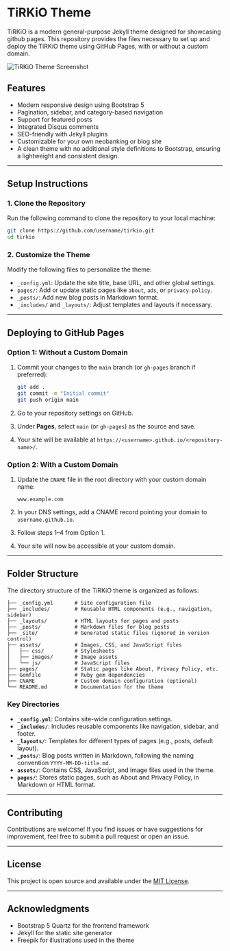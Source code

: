 # TiRKiO Theme

TiRKiO is a modern general-purpose Jekyll theme designed for showcasing github pages. This repository provides the files necessary to set up and deploy the TiRKiO theme using GitHub Pages, with or without a custom domain.

![TiRKiO Theme Screenshot](assets/images/screenshot.png)

## Features
- Modern responsive design using Bootstrap 5
- Pagination, sidebar, and category-based navigation
- Support for featured posts
- Integrated Disqus comments
- SEO-friendly with Jekyll plugins
- Customizable for your own neobanking or blog site
- A clean theme with no additional style definitions to Bootstrap, ensuring a lightweight and consistent design.

---

## Setup Instructions

### 1. Clone the Repository
Run the following command to clone the repository to your local machine:

```bash
git clone https://github.com/username/tirkio.git
cd tirkio
```

### 2. Customize the Theme
Modify the following files to personalize the theme:

- `_config.yml`: Update the site title, base URL, and other global settings.
- `pages/`: Add or update static pages like `about`, `ads`, or `privacy-policy`.
- `_posts/`: Add new blog posts in Markdown format.
- `_includes/` and `_layouts/`: Adjust templates and layouts if necessary.

---

## Deploying to GitHub Pages

### Option 1: Without a Custom Domain
1. Commit your changes to the `main` branch (or `gh-pages` branch if preferred):

    ```bash
    git add .
    git commit -m "Initial commit"
    git push origin main
    ```

2. Go to your repository settings on GitHub.
3. Under **Pages**, select `main` (or `gh-pages`) as the source and save.
4. Your site will be available at `https://<username>.github.io/<repository-name>/`.

### Option 2: With a Custom Domain
1. Update the `CNAME` file in the root directory with your custom domain name:

    ```
    www.example.com
    ```

2. In your DNS settings, add a CNAME record pointing your domain to `username.github.io`.
3. Follow steps 1–4 from Option 1.
4. Your site will now be accessible at your custom domain.

---

## Folder Structure
The directory structure of the TiRKiO theme is organized as follows:

```
├── _config.yml       # Site configuration file
├── _includes/        # Reusable HTML components (e.g., navigation, sidebar)
├── _layouts/         # HTML layouts for pages and posts
├── _posts/           # Markdown files for blog posts
├── _site/            # Generated static files (ignored in version control)
├── assets/           # Images, CSS, and JavaScript files
│   ├── css/          # Stylesheets
│   ├── images/       # Image assets
│   └── js/           # JavaScript files
├── pages/            # Static pages like About, Privacy Policy, etc.
├── Gemfile           # Ruby gem dependencies
├── CNAME             # Custom domain configuration (optional)
└── README.md         # Documentation for the theme
```

### Key Directories
- **`_config.yml`**: Contains site-wide configuration settings.
- **`_includes/`**: Includes reusable components like navigation, sidebar, and footer.
- **`_layouts/`**: Templates for different types of pages (e.g., posts, default layout).
- **`_posts/`**: Blog posts written in Markdown, following the naming convention `YYYY-MM-DD-title.md`.
- **`assets/`**: Contains CSS, JavaScript, and image files used in the theme.
- **`pages/`**: Stores static pages, such as About and Privacy Policy, in Markdown or HTML format.

---

## Contributing
Contributions are welcome! If you find issues or have suggestions for improvement, feel free to submit a pull request or open an issue.

---

## License
This project is open source and available under the [MIT License](LICENSE).

---

## Acknowledgments
- Bootstrap 5 Quartz for the frontend framework
- Jekyll for the static site generator
- Freepik for illustrations used in the theme
